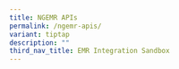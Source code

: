 ```yaml
---
title: NGEMR APIs
permalink: /ngemr-apis/
variant: tiptap
description: ""
third_nav_title: EMR Integration Sandbox
---
```

